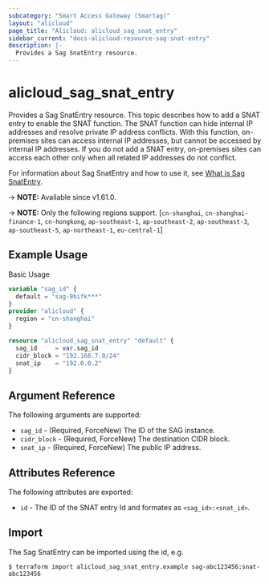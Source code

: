 ```yaml
---
subcategory: "Smart Access Gateway (Smartag)"
layout: "alicloud"
page_title: "Alicloud: alicloud_sag_snat_entry"
sidebar_current: "docs-alicloud-resource-sag-snat-entry"
description: |-
  Provides a Sag SnatEntry resource.
---
```


# alicloud_sag_snat_entry

Provides a Sag SnatEntry resource. This topic describes how to add a SNAT entry to enable the SNAT function. The SNAT function can hide internal IP addresses and resolve private IP address conflicts. With this function, on-premises sites can access internal IP addresses, but cannot be accessed by internal IP addresses. If you do not add a SNAT entry, on-premises sites can access each other only when all related IP addresses do not conflict.

For information about Sag SnatEntry and how to use it, see [What is Sag SnatEntry](https://www.alibabacloud.com/help/en/smart-access-gateway/latest/addsnatentry).

-> **NOTE:** Available since v1.61.0.

-> **NOTE:** Only the following regions support. [`cn-shanghai`, `cn-shanghai-finance-1`, `cn-hongkong`, `ap-southeast-1`, `ap-southeast-2`, `ap-southeast-3`, `ap-southeast-5`, `ap-northeast-1`, `eu-central-1`]

## Example Usage

Basic Usage

```terraform
variable "sag_id" {
  default = "sag-9bifk***"
}
provider "alicloud" {
  region = "cn-shanghai"
}

resource "alicloud_sag_snat_entry" "default" {
  sag_id     = var.sag_id
  cidr_block = "192.168.7.0/24"
  snat_ip    = "192.0.0.2"
}
```
## Argument Reference

The following arguments are supported:

* `sag_id` - (Required, ForceNew) The ID of the SAG instance.
* `cidr_block` - (Required, ForceNew) The destination CIDR block.
* `snat_ip` - (Required, ForceNew) The public IP address.

## Attributes Reference

The following attributes are exported:

* `id` - The ID of the SNAT entry Id and formates as `<sag_id>:<snat_id>`.

## Import

The Sag SnatEntry can be imported using the id, e.g.

```shell
$ terraform import alicloud_sag_snat_entry.example sag-abc123456:snat-abc123456
```

